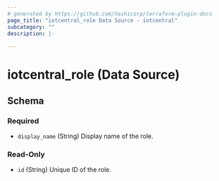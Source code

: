 ```yaml
---
# generated by https://github.com/hashicorp/terraform-plugin-docs
page_title: "iotcentral_role Data Source - iotcentral"
subcategory: ""
description: |-
  
---
```


# iotcentral_role (Data Source)





<!-- schema generated by tfplugindocs -->
## Schema

### Required

- `display_name` (String) Display name of the role.

### Read-Only

- `id` (String) Unique ID of the role.


